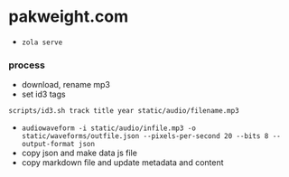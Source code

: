 # pakweight.com

- `zola serve`

### process

- download, rename mp3
- set id3 tags
```
scripts/id3.sh track title year static/audio/filename.mp3
```
- `audiowaveform -i static/audio/infile.mp3 -o static/waveforms/outfile.json --pixels-per-second 20 --bits 8 --output-format json`
- copy json and make data js file
- copy markdown file and update metadata and content
